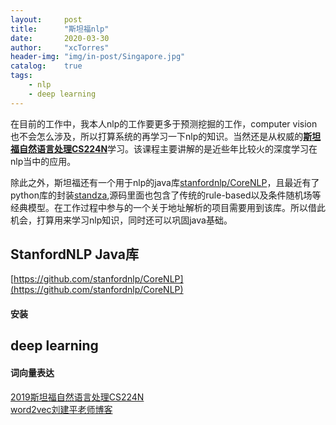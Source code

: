 ```yaml
---
layout:     post
title:      "斯坦福nlp"
date:       2020-03-30
author:     "xcTorres"
header-img: "img/in-post/Singapore.jpg"
catalog:    true
tags:
    - nlp
    - deep learning
---  
```


在目前的工作中，我本人nlp的工作要更多于预测挖掘的工作，computer vision也不会怎么涉及，所以打算系统的再学习一下nlp的知识。当然还是从权威的[**斯坦福自然语言处理CS224N**](http://web.stanford.edu/class/cs224n/)学习。该课程主要讲解的是近些年比较火的深度学习在nlp当中的应用。  

除此之外，斯坦福还有一个用于nlp的java库[stanfordnlp/CoreNLP](https://github.com/stanfordnlp/CoreNLP)，且最近有了python库的封装[standza](https://github.com/stanfordnlp/stanza),源码里面也包含了传统的rule-based以及条件随机场等经典模型。在工作过程中参与的一个关于地址解析的项目需要用到该库。所以借此机会，打算用来学习nlp知识，同时还可以巩固java基础。  

## StanfordNLP Java库
[https://github.com/stanfordnlp/CoreNLP](https://github.com/stanfordnlp/CoreNLP)
#### 安装


## deep learning
#### 词向量表达  
[2019斯坦福自然语言处理CS224N](https://www.bilibili.com/video/BV1s4411N7fC?p=2)  
[word2vec刘建平老师博客](https://www.cnblogs.com/pinard/p/7160330.html)  







